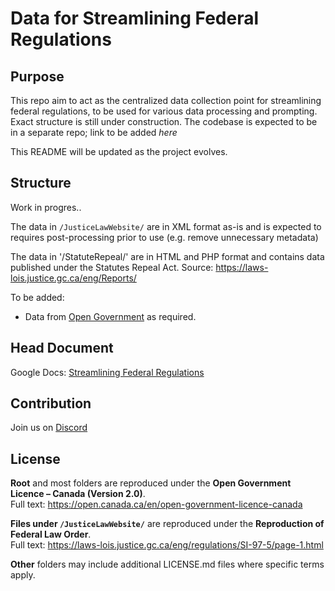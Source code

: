 # Data for Streamlining Federal Regulations

## Purpose
This repo aim to act as the centralized data collection point for streamlining federal regulations, to be used for various data processing and prompting. Exact structure is still under construction. The codebase is expected to be in a separate repo; link to be added *here*

This README will be updated as the project evolves.

## Structure
Work in progres.. 

The data in `/JusticeLawWebsite/` are in XML format as-is and is expected to requires post-processing prior to use (e.g. remove unnecessary metadata)  

The data in '/StatuteRepeal/' are in HTML and PHP format and contains data published under the Statutes Repeal Act. Source: <https://laws-lois.justice.gc.ca/eng/Reports/>
 
To be added:  
- Data from [Open Government](https://open.canada.ca/en) as required.   


## Head Document
Google Docs: [Streamlining Federal Regulations](https://docs.google.com/document/d/1bK7jQEfs73cw1JXyj67MIymM80KJUvwWhJz5gr8jqNQ/edit?tab=t.0#heading=h.34b2u2ezzq7m)

## Contribution
Join us on [Discord](https://discord.com/channels/1384033183112237208/1407386107737407631)

## License

 **Root** and most folders are reproduced under the  **Open Government Licence – Canada (Version 2.0)**.   
Full text: <https://open.canada.ca/en/open-government-licence-canada>

**Files under `/JusticeLawWebsite/`** are reproduced under the **Reproduction of Federal Law Order**.    
Full text: <https://laws-lois.justice.gc.ca/eng/regulations/SI-97-5/page-1.html>

**Other** folders may include additional LICENSE.md files where specific terms apply.    
